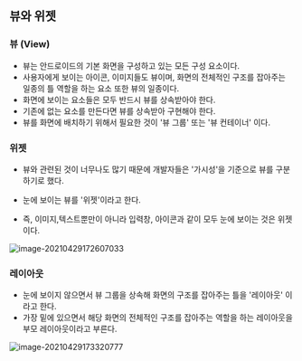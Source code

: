 ## 뷰와 위젯



### 뷰 (View)

- 뷰는 안드로이드의 기본 화면을 구성하고 있는 모든 구성 요소이다.
- 사용자에게 보이는 아이콘, 이미지들도 뷰이며, 화면의 전체적인 구조를 잡아주는 일종의 틀 역할을 하는 요소 또한 뷰의 일종이다.
- 화면에 보이는 요소들은 모두 반드시 뷰를 상속받아야 한다.
- 기존에 없는 요소를 만든다면 뷰를 상속받아 구현해야 한다.
- 뷰를 화면에 배치하기 위해서 필요한 것이 '뷰 그룹' 또는 '뷰 컨테이너' 이다.



### 위젯

- 뷰와 관련된 것이 너무나도 많기 때문에 개발자들은 '가시성'을 기준으로 뷰를 구분하기로 했다.

- 눈에 보이는 뷰를 '위젯'이라고 한다.

- 즉, 이미지,텍스트뿐만이 아니라 입력창, 아이콘과 같이 모두 눈에 보이는 것은 위젯이다.

  

![image-20210429172607033](https://user-images.githubusercontent.com/67885363/116523969-ca63ac00-a911-11eb-909e-e43f28bb6863.png)



### 레이아웃

- 눈에 보이지 않으면서 뷰 그룹을 상속해 화면의 구조를 잡아주는 틀을 '레이아웃' 이라고 한다.
- 가장 밑에 있으면서 해당 화면의 전체적인 구조를 잡아주는 역할을 하는 레이아웃을 부모 레이아웃이라고 부른다.

![image-20210429173320777](https://user-images.githubusercontent.com/67885363/116524341-3a723200-a912-11eb-967c-e9ac4bd43d78.png)


